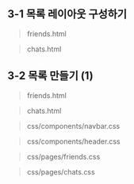 ## 3-1 목록 레이아웃 구성하기

> friends.html

> chats.html

## 3-2 목록 만들기 (1)

> friends.html

> chats.html

> css/components/navbar.css

> css/components/header.css

> css/pages/friends.css

> css/pages/chats.css
